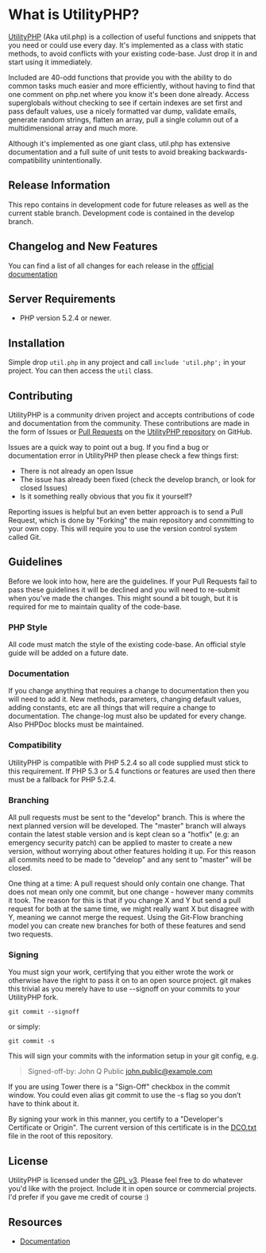 # What is UtilityPHP? #

[UtilityPHP](http://brandonwamboldt.github.com/utilphp/) (Aka util.php) is a
collection of useful functions and snippets that you need or could use every
day. It's implemented as a class with static methods, to avoid conflicts with
your existing code-base. Just drop it in and start using it immediately.

Included are 40-odd functions that provide you with the ability to do common
tasks much easier and more efficiently, without having to find that one comment
on php.net where you know it's been done already. Access superglobals without
checking to see if certain indexes are set first and pass default values, use a
nicely formatted var dump, validate emails, generate random strings, flatten an
array, pull a single column out of a multidimensional array and much more.

Although it's implemented as one giant class, util.php has extensive
documentation and a full suite of unit tests to avoid breaking
backwards-compatibility unintentionally.

## Release Information

This repo contains in development code for future releases as well as the
current stable branch. Development code is contained in the develop branch.

## Changelog and New Features

You can find a list of all changes for each release in the
[official documentation](http://brandonwamboldt.github.com/utilphp/#changelog)

## Server Requirements

* PHP version 5.2.4 or newer.

## Installation

Simple drop `util.php` in any project and call `include 'util.php';` in your
project. You can then access the `util` class.

## Contributing

UtilityPHP is a community driven project and accepts contributions of code and
documentation from the community. These contributions are made in the form of
Issues or [Pull Requests](http://help.github.com/send-pull-requests/) on the
[UtilityPHP repository](https://github.com/brandonwamboldt/utilphp) on GitHub.

Issues are a quick way to point out a bug. If you find a bug or documentation
error in UtilityPHP then please check a few things first:

* There is not already an open Issue
* The issue has already been fixed (check the develop branch, or look for closed Issues)
* Is it something really obvious that you fix it yourself?

Reporting issues is helpful but an even better approach is to send a Pull
Request, which is done by "Forking" the main repository and committing to your
own copy. This will require you to use the version control system called Git.

## Guidelines

Before we look into how, here are the guidelines. If your Pull Requests fail to
pass these guidelines it will be declined and you will need to re-submit when
you’ve made the changes. This might sound a bit tough, but it is required for
me to maintain quality of the code-base.

### PHP Style

All code must match the style of the existing code-base. An official style
guide will be added on a future date.

### Documentation

If you change anything that requires a change to documentation then you will
need to add it. New methods, parameters, changing default values, adding
constants, etc are all things that will require a change to documentation. The
change-log must also be updated for every change. Also PHPDoc blocks must be
maintained.

### Compatibility

UtilityPHP is compatible with PHP 5.2.4 so all code supplied must stick to this
requirement. If PHP 5.3 or 5.4 functions or features are used then there must
be a fallback for PHP 5.2.4.

### Branching

All pull requests must be sent to the "develop" branch. This is where the next
planned version will be developed. The "master" branch will always contain the
latest stable version and is kept clean so a "hotfix" (e.g: an emergency
security patch) can be applied to master to create a new version, without
worrying about other features holding it up. For this reason all commits need
to be made to "develop" and any sent to "master" will be closed.

One thing at a time: A pull request should only contain one change. That does
not mean only one commit, but one change - however many commits it took. The
reason for this is that if you change X and Y but send a pull request for both
at the same time, we might really want X but disagree with Y, meaning we cannot
merge the request. Using the Git-Flow branching model you can create new
branches for both of these features and send two requests.

### Signing

You must sign your work, certifying that you either wrote the work or otherwise
have the right to pass it on to an open source project. git makes this trivial
as you merely have to use --signoff on your commits to your UtilityPHP fork.

```
git commit --signoff
```

or simply:

```
git commit -s
```

This will sign your commits with the information setup in your git config, e.g.

> Signed-off-by: John Q Public <john.public@example.com>

If you are using Tower there is a "Sign-Off" checkbox in the commit window. You
could even alias git commit to use the -s flag so you don’t have to think about
it.

By signing your work in this manner, you certify to a "Developer's Certificate
or Origin". The current version of this certificate is in the
[DCO.txt](https://github.com/brandonwamboldt/utilphp/blob/master/DCO.txt) file in
the root of this repository.

## License

UtilityPHP is licensed under the
[GPL v3](https://github.com/brandonwamboldt/utilphp/blob/master/LICENSE.txt).
Please feel free to do whatever you'd like with the project. Include it in open
source or commercial projects. I'd prefer if you gave me credit of course :)

## Resources

* [Documentation](http://brandonwamboldt.github.com/utilphp/)
